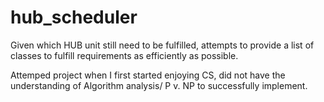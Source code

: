 # hub_scheduler

Given which HUB unit still need to be fulfilled, attempts to provide a list of classes to fulfill requirements as efficiently as possible.

Attemped project when I first started enjoying CS, did not have the understanding of Algorithm analysis/ P v. NP to successfully implement.